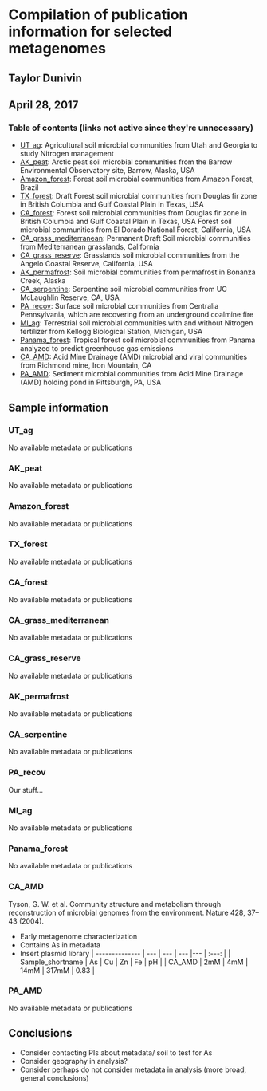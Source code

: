 # Compilation of publication information for selected metagenomes
## Taylor Dunivin
## April 28, 2017

### Table of contents (links not active since they're unnecessary)
* [UT_ag](): Agricultural soil microbial communities from Utah and Georgia to study Nitrogen management
* [AK_peat](): Arctic peat soil microbial communities from the Barrow Environmental Observatory site, Barrow, Alaska, USA
* [Amazon_forest](): Forest soil microbial communities from Amazon Forest, Brazil
* [TX_forest](): Draft Forest soil microbial communities from Douglas fir zone in British Columbia and Gulf Coastal Plain in Texas, USA
* [CA_forest](): Forest soil microbial communities from Douglas fir zone in British Columbia and Gulf Coastal Plain in Texas, USA Forest soil microbial communities from El Dorado National Forest, California, USA
* [CA_grass_mediterranean](): Permanent Draft Soil microbial communities from Mediterranean grasslands, California
* [CA_grass_reserve](): Grasslands soil microbial communities from the Angelo Coastal Reserve, California, USA
* [AK_permafrost](): Soil microbial communities from permafrost in Bonanza Creek, Alaska 
* [CA_serpentine](): Serpentine soil microbial communities from UC McLaughlin Reserve, CA, USA
* [PA_recov](): Surface soil microbial communities from Centralia Pennsylvania, which are recovering from an underground coalmine fire
* [MI_ag](): Terrestrial soil microbial communities with and without Nitrogen fertilizer from Kellogg Biological Station, Michigan, USA
* [Panama_forest](): Tropical forest soil microbial communities from Panama analyzed to predict greenhouse gas emissions
* [CA_AMD](): Acid Mine Drainage (AMD) microbial and viral communities from Richmond mine, Iron Mountain, CA 
* [PA_AMD](): Sediment microbial communities from Acid Mine Drainage (AMD) holding pond in Pittsburgh, PA, USA


## Sample information
### UT_ag
No available metadata or publications

### AK_peat
No available metadata or publications

### Amazon_forest
No available metadata or publications

### TX_forest
No available metadata or publications

### CA_forest
No available metadata or publications

### CA_grass_mediterranean
No available metadata or publications

### CA_grass_reserve
No available metadata or publications

### AK_permafrost
No available metadata or publications

### CA_serpentine
No available metadata or publications

### PA_recov
Our stuff... 

### MI_ag
No available metadata or publications

### Panama_forest
No available metadata or publications

### CA_AMD
Tyson, G. W. et al. Community structure and metabolism through reconstruction of microbial genomes from the environment. Nature 428, 37–43 (2004).
* Early metagenome characterization
* Contains As in metadata
* Insert plasmid library
| -------------- | --- | --- | --- |--- | :---: |
| Sample_shortname | As | Cu | Zn | Fe | pH |
| CA_AMD | 2mM | 4mM | 14mM | 317mM  | 0.83 |


### PA_AMD
No available metadata or publications

## Conclusions
* Consider contacting PIs about metadata/ soil to test for As
* Consider geography in analysis?
* Consider perhaps do not consider metadata in analysis (more broad, general conclusions)


